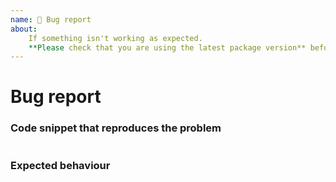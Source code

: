 ```yaml
---
name: 🐛 Bug report
about:
    If something isn't working as expected.
    **Please check that you are using the latest package version** before creating a new issue.
---
```


# Bug report
<!-- Please describe your problem here. -->

### Code snippet that reproduces the problem
<!-- Try to reproduce the issue in a short, concise example -->

```php

```

### Expected behaviour
<!-- What did you expect :display_name to do in the provided example? -->
